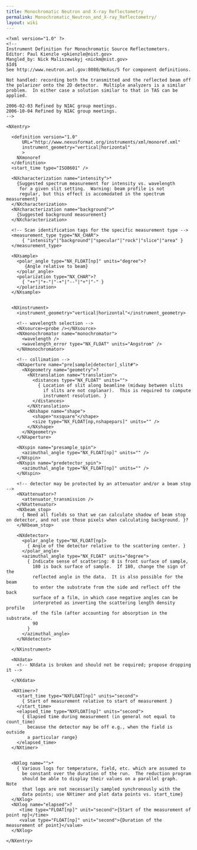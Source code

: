 ```yaml
---
title: Monochromatic Neutron and X-ray Reflectometry
permalink: Monochromatic_Neutron_and_X-ray_Reflectometry/
layout: wiki
---
```


    <?xml version="1.0" ?>
    <!--
    Instrument Definition for Monochromatic Source Reflectometers.
    Editor: Paul Kienzle <pkienzle@nist.gov>
    Mangled_by: Nick Maliszewskyj <nickm@nist.gov>
    $Id$
    See http://www.neutron.anl.gov:8080/NeXus/5 for component definitions.
      
    Not handled: recording both the transmitted and the reflected beam off
    the polarizer onto the 2D detector.  Multiple analyzers is a similar
    problem.  In either case a solution similar to that in TAS can be applied.
      
    2006-02-03 Refined by NIAC group meetings.
    2006-10-04 Refined by NIAC group meetings.
    -->

    <NXentry>

      <definition version="1.0" 
          URL="http://www.nexusformat.org/instruments/xml/monoref.xml"
          instrument_geometry="vertical|horizontal"
          >
        NXmonoref
      </definition>
      <start_time type="ISO8601" />

      <NXcharacterization name="intensity">*
        {Suggested spectrum measurement for intensity vs. wavelength
         for a given slit setting.  Warning: beam profile is not 
         regular, but this effect is accomodated in the spectrum measurement}
      </NXcharacterization>
      <NXcharacterization name="background">*
        {Suggested background measurement}
      </NXcharacterization>

      <!-- Scan identification tags for the specific measurement type -->
      <measurement_type type="NX_CHAR">
          { "intensity"|"background"|"specular"|"rock"|"slice"|"area" }
      </measurement_type>

      <NXsample>
        <polar_angle type="NX_FLOAT[np]" units="degree">?
           {Angle relative to beam}
        </polar_angle>
        <polarization type="NX_CHAR">?
          { "++"|"+-"|"-+"|"--"|"+"|"-" }
        </polarization>
      </NXsample>


      <NXinstrument>
        <instrument_geometry>"vertical|horizontal"</instrument_geometry>

        <!-- wavelength selection -->
        <NXsource><probe /></NXsource>
        <NXmonochromator name="monochromator">
          <wavelength />
          <wavelength_error type="NX_FLOAT" units="Angstrom" />
        </NXmonochromator>

        <!-- collimation -->
        <NXaperture name="pre[sample|detector]_slit#">
          <NXgeometry name="geometry">?
            <NXtranslation name="translation">
              <distances type="NX_FLOAT" units="">
                { Location of slit along beamline (midway between slits 
                  if slits are not coplanar).  This is required to compute 
                  instrument resolution. }
              </distances>          
            </NXtranslation>
            <NXshape name="shape">
              <shape>"nxsquare"</shape>
              <size type="NX_FLOAT[np,nshapepars]" units="" />
            </NXshape>
          </NXgeometry>
        </NXaperture>

        <NXspin name="presample_spin">
          <azimuthal_angle type="NX_FLOAT[np]" units="" />
        </NXspin>
        <NXspin name="predetector_spin">
          <azimuthal_angle type="NX_FLOAT[np]" units="" />
        </NXspin>

        <!-- detector may be protected by an attenuator and/or a beam stop -->
        <NXattenuator>?
          <attenuator_transmission />
        </NXattenuator>
        <NXbeam_stop>
          { Need all fields so that we can calculate shadow of beam stop on detector, and not use those pixels when calculating background. }?
        </NXbeam_stop>

        <NXdetector>
          <polar_angle type="NX_FLOAT[np]>
            { Angle of the detector relative to the scattering center. }
          </polar_angle>
          <azimuthal_angle type="NX_FLOAT" units="degree">
            { Indicate sense of scattering: 0 is front surface of sample, 
              180 is back surface of sample.  If 180, change the sign of the
              reflected angle in the data.  It is also possible for the beam
              to enter the substrate from the side and reflect off the back 
              surface of a film, in which case negative angles can be 
              interpreted as inverting the scattering length density profile
              of the film (after accounting for absorption in the substrate.
              90
            }
          </azimuthal_angle>
        </NXdetector>

      </NXinstrument>

      <NXdata>
        <!-- NXdata is broken and should not be required; propose dropping it -->

      </NXdata>

      <NXtimer>?
        <start_time type="NXFLOAT[np]" units="second">
          { Start of measurement relative to start of measurement }
        </start_time>
        <elapsed_time type="NXFLOAT[np]" units="second">
          { Elapsed time during measurement (in general not equal to count_time)
            because the detector may be off e.g., when the field is outside
            a particular range}
        </elapsed_time>
      </NXtimer>


      <NXlog name="">*
        { Various logs for temperature, field, etc. which are assumed to
          be constant over the duration of the run.  The reduction program
          should be able to display their values on a parallel graph.  Note
          that logs are not necessarily sampled synchronously with the
          data points; use NXtimer and plot data points vs. start_time}
      </NXlog>
      <NXlog name="elapsed">?
         <time type="FLOAT[np]" unit="second">{Start of the measurement of point np}</time>
         <value type="FLOAT[np]" unit="second">{Duration of the measurement of point}</value>
      </NXlog>

    </NXentry>
